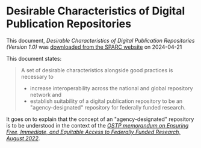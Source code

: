 # Desirable Characteristics of Digital Publication Repositories

This document, *Desirable Characteristics of Digital Publication Repositories (Version 1.0)* was [downloaded from the SPARC website](https://sparcopen.org/wp-content/uploads/2022/10/Desirable-Characteristics-of-Digital-Publication-Repositories-APPROVED-20230331.pdf) on 2024-04-21

This document states:

> A set of desirable characteristics alongside good practices is necessary to
> - increase interoperability across the national and global repository network and
> - establish suitability of a digital publication repository to be an "agency-designated" repository for federally funded research.


It goes on to explain that the concept of an "agency-designated" repository is to be understood in the context of the *[OSTP memorandum on Ensuring Free, Immediate, and Equitable Access to Federally Funded Research, August 2022](https://www.whitehouse.gov/wp-content/uploads/2022/08/08-2022-OSTP-Public-Access-Memo.pdf)*.
